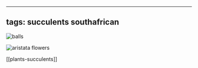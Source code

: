 

---
tags: succulents southafrican
---

![balls](IMG_5675.jpeg)

![aristata flowers](IMG_9879.jpg)


[[plants-succulents]]
